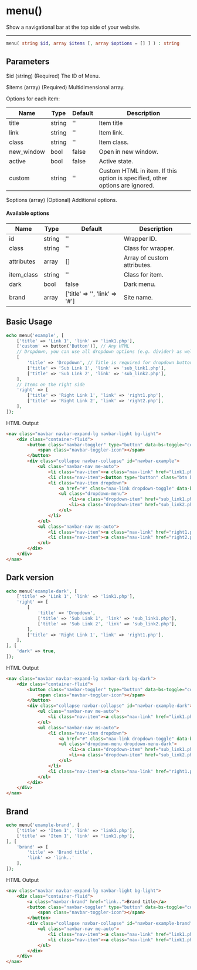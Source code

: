# menu()

Show a navigational bar at the top side of your website.

---

```php {.function-name}
menu( string $id, array $items [, array $options = [] ] ) : string
```

## Parameters

$id (string) (Required) The ID of Menu.

$items (array) (Required) Multidimensional array.

Options for each item:

| Name       | Type   | Default | Description                                                                  |
|------------|--------|---------|------------------------------------------------------------------------------|
| title      | string | ''      | Item title                                                                   |
| link       | string | ''      | Item link.                                                                   |
| class      | string | ''      | Item class.                                                                  |
| new_window | bool   | false   | Open in new window.                                                          |
| active     | bool   | false   | Active state.                                                                |
| custom     | string | ''      | Custom HTML in item. If this option is specified, other options are ignored. |

$options (array) (Optional) Additional options.

#### Available options

| Name       | Type   | Default                        | Description                 |
|------------|--------|--------------------------------|-----------------------------|
| id         | string | ''                             | Wrapper ID.                 |
| class      | string | ''                             | Class for wrapper.          |
| attributes | array  | []                             | Array of custom attributes. |
| item_class | string | ''                             | Class for item.             |
| dark       | bool   | false                          | Dark menu.                  |
| brand      | array  | ['title' => '', 'link' => '#'] | Site name.                  |

## Basic Usage

```php
echo menu('example', [
    ['title' => 'Link 1', 'link' => 'link1.php'],
    ['custom' => button('Button')], // Any HTML
    // Dropdown, you can use all dropdown options (e.g. divider) as well
    [
        'title' => 'Dropdown', // Title is required for dropdown button
        ['title' => 'Sub Link 1', 'link' => 'sub_link1.php'],
        ['title' => 'Sub Link 2', 'link' => 'sub_link2.php'],
    ],
    // Items on the right side
    'right' => [
        ['title' => 'Right Link 1', 'link' => 'right1.php'],
        ['title' => 'Right Link 2', 'link' => 'right2.php'],
    ],
]);
```

<span class="html-output-title">HTML Output</span>

```html {.html-output}
<nav class="navbar navbar-expand-lg navbar-light bg-light">
    <div class="container-fluid">
        <button class="navbar-toggler" type="button" data-bs-toggle="collapse" data-bs-target="#navbar-example">
            <span class="navbar-toggler-icon"></span>
        </button>
        <div class="collapse navbar-collapse" id="navbar-example">
            <ul class="navbar-nav me-auto">
                <li class="nav-item"><a class="nav-link" href="link1.php">Link 1</a></li>
                <li class="nav-item"><button type="button" class="btn btn-secondary">Button</button></li>
                <li class="nav-item dropdown">
                    <a href="#" class="nav-link dropdown-toggle" data-bs-toggle="dropdown">Dropdown</a> 
                    <ul class="dropdown-menu">
                        <li><a class="dropdown-item" href="sub_link1.php">Sub Link 1</a></li>
                        <li><a class="dropdown-item" href="sub_link2.php">Sub Link 2</a></li>
                    </ul>
                </li>
            </ul>
            <ul class="navbar-nav ms-auto">
                <li class="nav-item"><a class="nav-link" href="right1.php">Right Link 1</a></li>
                <li class="nav-item"><a class="nav-link" href="right2.php">Right Link 2</a></li>
            </ul>
        </div>
    </div>
</nav>
```

## Dark version

```php
echo menu('example-dark', [
    ['title' => 'Link 1', 'link' => 'link1.php'],
    'right' => [
        [
            'title' => 'Dropdown',
            ['title' => 'Sub Link 1', 'link' => 'sub_link1.php'],
            ['title' => 'Sub Link 2', 'link' => 'sub_link2.php'],
        ],
        ['title' => 'Right Link 1', 'link' => 'right1.php'],
    ],
], [
    'dark' => true,
]);
```

<span class="html-output-title">HTML Output</span>

```html {.html-output}
<nav class="navbar navbar-expand-lg navbar-dark bg-dark">
    <div class="container-fluid">
        <button class="navbar-toggler" type="button" data-bs-toggle="collapse" data-bs-target="#navbar-example-dark">
            <span class="navbar-toggler-icon"></span>
        </button>
        <div class="collapse navbar-collapse" id="navbar-example-dark">
            <ul class="navbar-nav me-auto">
                <li class="nav-item"><a class="nav-link" href="link1.php">Link 1</a></li>
            </ul>
            <ul class="navbar-nav ms-auto">
                <li class="nav-item dropdown">
                    <a href="#" class="nav-link dropdown-toggle" data-bs-toggle="dropdown" aria-expanded="false">Dropdown</a>
                    <ul class="dropdown-menu dropdown-menu-dark">
                        <li><a class="dropdown-item" href="sub_link1.php">Sub Link 1</a></li>
                        <li><a class="dropdown-item" href="sub_link2.php">Sub Link 2</a></li>
                    </ul>
                </li>
                <li class="nav-item"><a class="nav-link" href="right1.php">Right Link 1</a></li>
            </ul>
        </div>
    </div>
</nav>
```

## Brand

```php
echo menu('example-brand', [
    ['title' => 'Item 1', 'link' => 'link1.php'],
    ['title' => 'Item 1', 'link' => 'link1.php'],
], [
    'brand' => [
        'title' => 'Brand title',
        'link' => 'link..'
    ],
]);
```

<span class="html-output-title">HTML Output</span>

```html {.html-output}
<nav class="navbar navbar-expand-lg navbar-light bg-light">
    <div class="container-fluid">
        <a class="navbar-brand" href="link..">Brand title</a>
        <button class="navbar-toggler" type="button" data-bs-toggle="collapse" data-bs-target="#navbar-example-brand">
            <span class="navbar-toggler-icon"></span>
        </button>
        <div class="collapse navbar-collapse" id="navbar-example-brand">
            <ul class="navbar-nav me-auto">
                <li class="nav-item"><a class="nav-link" href="link1.php">Item 1</a></li>
                <li class="nav-item"><a class="nav-link" href="link1.php">Item 1</a></li>
            </ul>
        </div>
    </div>
</nav>
```
